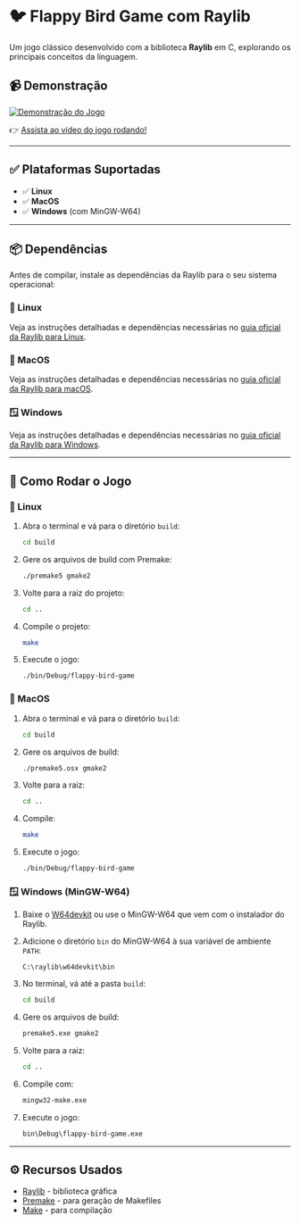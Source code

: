 # 🐦 Flappy Bird Game com Raylib

Um jogo clássico desenvolvido com a biblioteca **Raylib** em C, explorando os principais conceitos da linguagem.

## 📹 Demonstração

[![Demonstração do Jogo](http://img.youtube.com/vi/<COLOQUE_AQUI_O_ID_DO_VIDEO>/0.jpg)](https://www.youtube.com/watch?v=<COLOQUE_AQUI_O_ID_DO_VIDEO>)

👉 [Assista ao vídeo do jogo rodando!](https://www.youtube.com/watch?v=<COLOQUE_AQUI_O_ID_DO_VIDEO>)

---

## ✅ Plataformas Suportadas

- ✅ **Linux**
- ✅ **MacOS**
- ✅ **Windows** (com MinGW-W64)

---

## 📦 Dependências

Antes de compilar, instale as dependências da Raylib para o seu sistema operacional:

### 🐧 Linux

Veja as instruções detalhadas e dependências necessárias no [guia oficial da Raylib para Linux](https://github.com/raysan5/raylib/wiki/Working-on-GNU-Linux).

### 🍏 MacOS

Veja as instruções detalhadas e dependências necessárias no [guia oficial da Raylib para macOS](https://github.com/raysan5/raylib/wiki/Working-on-macOS).

### 🪟 Windows

Veja as instruções detalhadas e dependências necessárias no [guia oficial da Raylib para Windows](https://github.com/raysan5/raylib/wiki/Working-on-Windows).

---

## 🚀 Como Rodar o Jogo

### 🐧 Linux

1.  Abra o terminal e vá para o diretório `build`:

    ```bash
    cd build
    ```

2.  Gere os arquivos de build com Premake:

    ```bash
    ./premake5 gmake2
    ```

3.  Volte para a raiz do projeto:

    ```bash
    cd ..
    ```

4.  Compile o projeto:

    ```bash
    make
    ```

5.  Execute o jogo:

    ```bash
    ./bin/Debug/flappy-bird-game
    ```

### 🍏 MacOS

1.  Abra o terminal e vá para o diretório `build`:

    ```bash
    cd build
    ```

2.  Gere os arquivos de build:

    ```bash
    ./premake5.osx gmake2
    ```

3.  Volte para a raiz:

    ```bash
    cd ..
    ```

4.  Compile:

    ```bash
    make
    ```

5.  Execute o jogo:

    ```bash
    ./bin/Debug/flappy-bird-game
    ```

### 🪟 Windows (MinGW-W64)

1.  Baixe o [W64devkit](https://github.com/skeeto/w64devkit) ou use o MinGW-W64 que vem com o instalador do Raylib.

2.  Adicione o diretório `bin` do MinGW-W64 à sua variável de ambiente `PATH`:

    ```
    C:\raylib\w64devkit\bin
    ```

3.  No terminal, vá até a pasta `build`:

    ```bash
    cd build
    ```

4.  Gere os arquivos de build:

    ```bash
    premake5.exe gmake2
    ```

5.  Volte para a raiz:

    ```bash
    cd ..
    ```

6.  Compile com:

    ```bash
    mingw32-make.exe
    ```

7.  Execute o jogo:

    ```bash
    bin\Debug\flappy-bird-game.exe
    ```

---

## ⚙️ Recursos Usados

- [Raylib](https://www.raylib.com/) - biblioteca gráfica
- [Premake](https://premake.github.io/) - para geração de Makefiles
- [Make](https://www.gnu.org/software/make/) - para compilação
